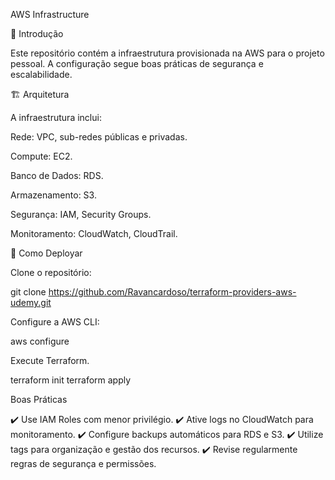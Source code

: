 AWS Infrastructure 

📌 Introdução

Este repositório contém a infraestrutura provisionada na AWS para o projeto pessoal. A configuração segue boas práticas de segurança e escalabilidade.

🏗️ Arquitetura

A infraestrutura inclui:

Rede: VPC, sub-redes públicas e privadas.

Compute: EC2.

Banco de Dados: RDS.

Armazenamento: S3.

Segurança: IAM, Security Groups.

Monitoramento: CloudWatch, CloudTrail.

🚀 Como Deployar

Clone o repositório:

git clone https://github.com/Ravancardoso/terraform-providers-aws-udemy.git


Configure a AWS CLI:

aws configure

Execute Terraform.

terraform init
terraform apply

Boas Práticas

✔️ Use IAM Roles com menor privilégio.
✔️ Ative logs no CloudWatch para monitoramento.
✔️ Configure backups automáticos para RDS e S3.
✔️ Utilize tags para organização e gestão dos recursos.
✔️ Revise regularmente regras de segurança e permissões.